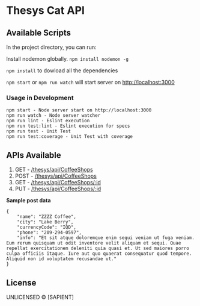 # Thesys Cat API

## Available Scripts
In the project directory, you can run:

Install nodemon globally. `npm install nodemon -g`

`npm install` to dowload all the dependencies

`npm start` or `npm run watch` will start server on [http://localhost:3000](http://localhost:3000)

### Usage in Development

    npm start - Node server start on http://localhost:3000
    npm run watch - Node server watcher
    npm run lint - Eslint execution
    npm run test:lint - Eslint execution for specs
    npm run test - Unit Test
    npm run test:coverage - Unit Test with coverage
    
## APIs Available
   1. GET - [/thesys/api/CoffeeShops](http://localhost:3000/thesys/api/CoffeeShops)
   2. POST - [/thesys/api/CoffeeShops](http://localhost:3000/thesys/api/CoffeeShops)
   3. GET - [/thesys/api/CoffeeShops/:id](http://localhost:3000/thesys/api/CoffeeShops/3bf4b8eae5674a4e853ced241e832016)
   4. PUT - [/thesys/api/CoffeeShops/:id](http://localhost:3000/thesys/api/CoffeeShops/3bf4b8eae5674a4e853ced241e832016)

**Sample post data**

```
{
    "name": "ZZZZ Coffee",
    "city": "Lake Berry",
    "currencyCode": "IQD",
    "phone": "209-294-0597",
    "info": "Et sit atque doloremque enim sequi veniam ut fuga veniam. Eum rerum quisquam ut odit inventore velit aliquam et sequi. Quae repellat exercitationem deleniti quia quasi et. Ut sed maiores porro culpa officiis itaque. Iure aut quo quaerat consequatur quod tempore. Aliquid non id voluptatem recusandae ut."
}
```

## License

UNLICENSED © [SAPIENT]
